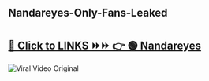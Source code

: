 
 ## Nandareyes-Only-Fans-Leaked

# <h2><a href="https://clipsfans.com/Nandareyes&ref=git">🔗 Click to LINKS ⏩⏩ 👉 🟢 Nandareyes </a></h2>

<a href="https://clipsfans.com/Nandareyes&ref=git" rel="nofollow" data-target="animated-image.originalLink"><img src="https://i.ibb.co.com/xMMVF88/686577567.gif" alt="Viral Video Original" style="max-width: 100%; display: inline-block;" data-target="animated-image.originalImage"></a>

